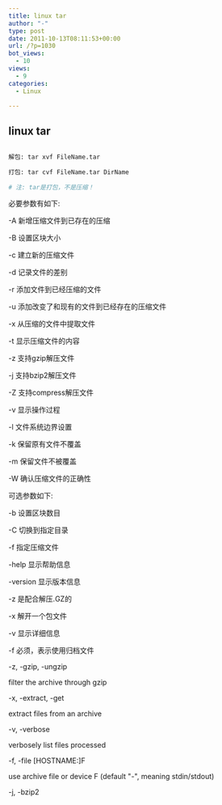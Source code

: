 ```yaml
---
title: linux tar
author: "-"
type: post
date: 2011-10-13T08:11:53+00:00
url: /?p=1030
bot_views:
  - 10
views:
  - 9
categories:
  - Linux

---
```

## linux tar
```bash
  
解包: tar xvf FileName.tar
  
打包: tar cvf FileName.tar DirName
  
# 注: tar是打包，不是压缩！

```

必要参数有如下: 
  
-A 新增压缩文件到已存在的压缩
  
-B 设置区块大小
  
-c 建立新的压缩文件
  
-d 记录文件的差别
  
-r 添加文件到已经压缩的文件
  
-u 添加改变了和现有的文件到已经存在的压缩文件
  
-x 从压缩的文件中提取文件
  
-t 显示压缩文件的内容
  
-z 支持gzip解压文件
  
-j 支持bzip2解压文件
  
-Z 支持compress解压文件
  
-v 显示操作过程
  
-l 文件系统边界设置
  
-k 保留原有文件不覆盖
  
-m 保留文件不被覆盖
  
-W 确认压缩文件的正确性

可选参数如下: 
  
-b 设置区块数目
  
-C 切换到指定目录
  
-f 指定压缩文件
  
-help 显示帮助信息
  
-version 显示版本信息

-z 是配合解压.GZ的
  
-x 解开一个包文件
  
-v 显示详细信息
  
-f 必须，表示使用归档文件
  
-z, -gzip, -ungzip
                
filter the archive through gzip
  
-x, -extract, -get
                
extract files from an archive
  
-v, -verbose
                
verbosely list files processed
  
-f, -file [HOSTNAME:]F
                
use archive file or device F (default "-", meaning stdin/stdout)
  
-j, -bzip2